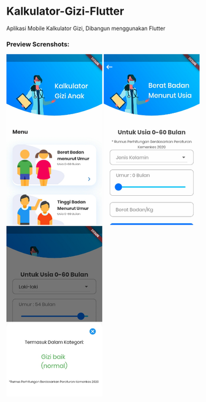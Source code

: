 # Kalkulator-Gizi-Flutter
Aplikasi Mobile Kalkulator Gizi, Dibangun menggunakan Flutter


### Preview Screnshots:
<img src="https://raw.githubusercontent.com/nandafr/Kalkulator-Gizi-Flutter/master/screenshots/main-screen.jpg" width="250" alt="ss-bottom-sheet"/>  <img src="https://raw.githubusercontent.com/nandafr/Kalkulator-Gizi-Flutter/master/screenshots/other-screen.jpg" width="250" alt="ss-bottom-sheet"/>  <img src="https://raw.githubusercontent.com/nandafr/Kalkulator-Gizi-Flutter/master/screenshots/bottom-sheet.jpg" width="250" alt="ss-bottom-sheet"/>

